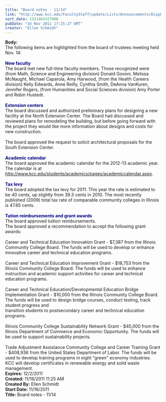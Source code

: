 ```yaml
---
title: "Board notes - 11/14"
link: "http://www.kcc.edu/FacultyStaff/update/Lists/Announcements/DispForm.aspx?ID=517"
sort_date: 1321464327000
pubDate: "16 Nov 2011 17:25:27 GMT"
creator: "Ellen Schmidt"
---
```


<div><b>Body:</b> <div class=ExternalClassDF632A01F86340D29C9BB81C37656CED>
<div>The following items are highlighted from the board of trustees meeting held Nov. 14:</div>
<div> </div>
<div><font color="#000080"><strong>New faculty<br></strong></font>The board met new full-time faculty members. Those recognized were (from Math, Science and Engineering division) Donald Govoni, Melissa McNaught, Michael Caparula, Amy Harwood, (from the Health Careers division) Kelly Edwards, Anne Reilly, Cynthia Smith, DeAnna VanKuren, Jennifer Rogers, (from Humanities and Social Sciences division) Amy Porter and Robin Hustedt.</div>
<div> </div>
<div><font color="#000080"><strong>Extension centers<br></strong></font>The board discussed and authorized preliminary plans for designing a new facility at the North Extension Center. The Board had discussed and reviewed plans for remodeling the building, but before going forward with the project they would like more information about designs and costs for new construction.  </div>
<div><br>The board approved the request to solicit architectural proposals for the South Extension Center. </div>
<div> </div>
<div><font color="#000080"><strong>Academic calendar<br></strong></font>The board approved the academic calendar for the 2012-13 academic year. The calendar is at <a href="/students/academics/pages/academiccalendar.aspx">http://www.kcc.edu/students/academics/pages/academiccalendar.aspx</a>. </div>
<div> </div>
<div><font color="#000080"><strong>Tax levy<br></strong></font>The board adopted the tax levy for 2011. This year the rate is estimated to be 40 cents, up slightly from 39.3 cents in 2010. The most recently published (2009) total tax rate of comparable community colleges in Illinois is 47.65 cents.</div>
<div> </div>
<div><font color="#000080"><strong>Tution reimbursements and grant awards</strong></font></div>
<div>The board approved tuition reimbursements.<br></div>
<div>The board approved a recommendation to accept the following grant awards: </div>
<div><br>Career and Technical Education Innovation Grant - $7,387 from the Illinois Community College Board. The funds will be used to develop or enhance innovative career and technical education programs.</div>
<div><br>Career and Technical Education Improvement Grant - $18,753 from the Illinois Community College Board. The funds will be used to enhance instruction and academic support activities for career and technical education programs.</div>
<div><br>Career and Technical Education/Developmental Education Bridge Implementation Grant - $10,000 from the Illinois Community College Board. The funds will be used to design bridge courses, conduct testing, track student progress and <br>transition students to postsecondary career and technical education programs.</div>
<div><br>Illinois Community College Sustainability Network Grant - $45,000 from the Illinois Department of Commerce and Economic Opportunity. The funds will be used to support sustainability projects.</div>
<div><br>Trade Adjustment Assistance Community College and Career Training Grant - $408,936 from the United States Department of Labor. The funds will be used to develop training programs in eight &quot;green&quot; economy industries. KCC will develop certificates in renewable energy and solid waste management.<br></div></div></div>
<div><b>Expires:</b> 12/2/2011</div>
<div><b>Created:</b> 11/16/2011 11:25 AM</div>
<div><b>Created By:</b> Ellen Schmidt</div>
<div><b>Start Date:</b> 11/16/2011</div>
<div><b>Title:</b> Board notes - 11/14</div>
